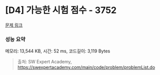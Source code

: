 # [D4] 가능한 시험 점수 - 3752 

[문제 링크](https://swexpertacademy.com/main/code/problem/problemDetail.do?contestProbId=AWHPkqBqAEsDFAUn) 

### 성능 요약

메모리: 13,544 KB, 시간: 52 ms, 코드길이: 3,119 Bytes



> 출처: SW Expert Academy, https://swexpertacademy.com/main/code/problem/problemList.do